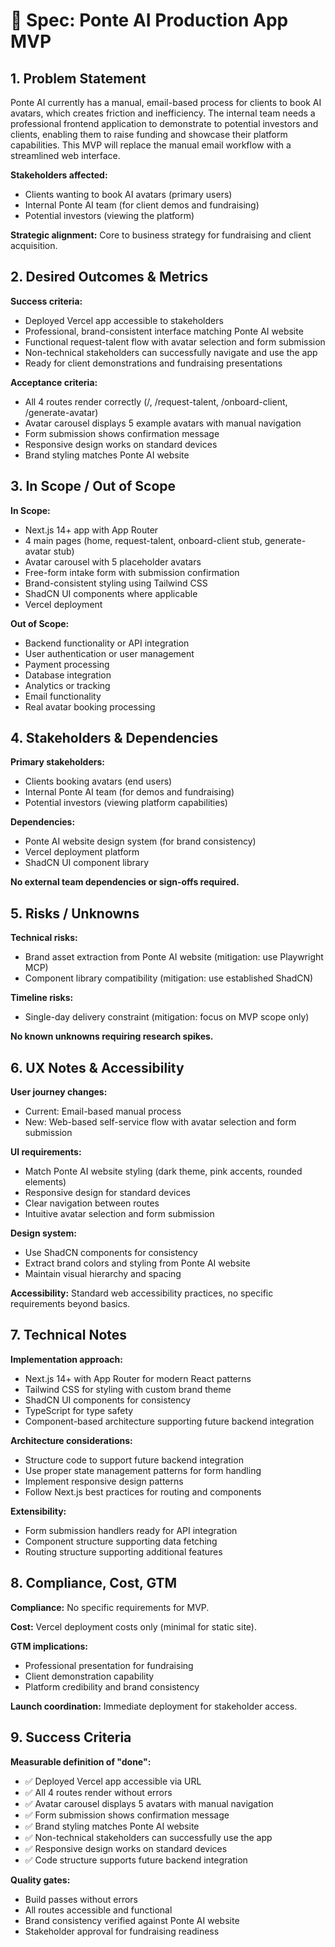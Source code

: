# 🧾 Spec: Ponte AI Production App MVP

## 1. Problem Statement
Ponte AI currently has a manual, email-based process for clients to book AI avatars, which creates friction and inefficiency. The internal team needs a professional frontend application to demonstrate to potential investors and clients, enabling them to raise funding and showcase their platform capabilities. This MVP will replace the manual email workflow with a streamlined web interface.

**Stakeholders affected:**
- Clients wanting to book AI avatars (primary users)
- Internal Ponte AI team (for client demos and fundraising)
- Potential investors (viewing the platform)

**Strategic alignment:** Core to business strategy for fundraising and client acquisition.

## 2. Desired Outcomes & Metrics
**Success criteria:**
- Deployed Vercel app accessible to stakeholders
- Professional, brand-consistent interface matching Ponte AI website
- Functional request-talent flow with avatar selection and form submission
- Non-technical stakeholders can successfully navigate and use the app
- Ready for client demonstrations and fundraising presentations

**Acceptance criteria:**
- All 4 routes render correctly (/, /request-talent, /onboard-client, /generate-avatar)
- Avatar carousel displays 5 example avatars with manual navigation
- Form submission shows confirmation message
- Responsive design works on standard devices
- Brand styling matches Ponte AI website

## 3. In Scope / Out of Scope
**In Scope:**
- Next.js 14+ app with App Router
- 4 main pages (home, request-talent, onboard-client stub, generate-avatar stub)
- Avatar carousel with 5 placeholder avatars
- Free-form intake form with submission confirmation
- Brand-consistent styling using Tailwind CSS
- ShadCN UI components where applicable
- Vercel deployment

**Out of Scope:**
- Backend functionality or API integration
- User authentication or user management
- Payment processing
- Database integration
- Analytics or tracking
- Email functionality
- Real avatar booking processing

## 4. Stakeholders & Dependencies
**Primary stakeholders:**
- Clients booking avatars (end users)
- Internal Ponte AI team (for demos and fundraising)
- Potential investors (viewing platform capabilities)

**Dependencies:**
- Ponte AI website design system (for brand consistency)
- Vercel deployment platform
- ShadCN UI component library

**No external team dependencies or sign-offs required.**

## 5. Risks / Unknowns
**Technical risks:**
- Brand asset extraction from Ponte AI website (mitigation: use Playwright MCP)
- Component library compatibility (mitigation: use established ShadCN)

**Timeline risks:**
- Single-day delivery constraint (mitigation: focus on MVP scope only)

**No known unknowns requiring research spikes.**

## 6. UX Notes & Accessibility
**User journey changes:**
- Current: Email-based manual process
- New: Web-based self-service flow with avatar selection and form submission

**UI requirements:**
- Match Ponte AI website styling (dark theme, pink accents, rounded elements)
- Responsive design for standard devices
- Clear navigation between routes
- Intuitive avatar selection and form submission

**Design system:**
- Use ShadCN components for consistency
- Extract brand colors and styling from Ponte AI website
- Maintain visual hierarchy and spacing

**Accessibility:** Standard web accessibility practices, no specific requirements beyond basics.

## 7. Technical Notes
**Implementation approach:**
- Next.js 14+ with App Router for modern React patterns
- Tailwind CSS for styling with custom brand theme
- ShadCN UI components for consistency
- TypeScript for type safety
- Component-based architecture supporting future backend integration

**Architecture considerations:**
- Structure code to support future backend integration
- Use proper state management patterns for form handling
- Implement responsive design patterns
- Follow Next.js best practices for routing and components

**Extensibility:**
- Form submission handlers ready for API integration
- Component structure supporting data fetching
- Routing structure supporting additional features

## 8. Compliance, Cost, GTM
**Compliance:** No specific requirements for MVP.

**Cost:** Vercel deployment costs only (minimal for static site).

**GTM implications:**
- Professional presentation for fundraising
- Client demonstration capability
- Platform credibility and brand consistency

**Launch coordination:** Immediate deployment for stakeholder access.

## 9. Success Criteria
**Measurable definition of "done":**
- ✅ Deployed Vercel app accessible via URL
- ✅ All 4 routes render without errors
- ✅ Avatar carousel displays 5 avatars with manual navigation
- ✅ Form submission shows confirmation message
- ✅ Brand styling matches Ponte AI website
- ✅ Non-technical stakeholders can successfully use the app
- ✅ Responsive design works on standard devices
- ✅ Code structure supports future backend integration

**Quality gates:**
- Build passes without errors
- All routes accessible and functional
- Brand consistency verified against Ponte AI website
- Stakeholder approval for fundraising readiness 